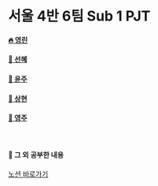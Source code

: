 # 서울 4반 6팀 Sub 1 PJT



#### [:fire: 영린](https://lab.ssafy.com/s05-bigdata-dist/S05P21A406/-/tree/pjt-sub1/younglin)

#### [:elephant: 선혜](https://lab.ssafy.com/s05-bigdata-dist/S05P21A406/-/tree/pjt-sub1/sunhye)

#### [:pizza: 윤주](https://lab.ssafy.com/s05-bigdata-dist/S05P21A406/-/tree/pjt-sub1/yoonju)

#### [:beer: 상현](https://lab.ssafy.com/s05-bigdata-dist/S05P21A406/-/tree/pjt-sub1/sanghyun)

#### [🌄 영주](https://lab.ssafy.com/s05-bigdata-dist/S05P21A406/-/tree/pjt-sub1/youngju)

<br>

#### 📝 그 외 공부한 내용

[노션 바로가기](https://wistful-turret-af0.notion.site/644dac2f6e684831ac58b823cdffe864)

